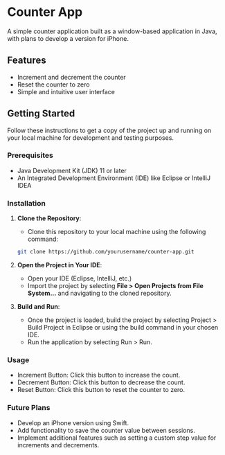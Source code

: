 # Counter App

A simple counter application built as a window-based application in Java, with plans to develop a version for iPhone.

## Features

- Increment and decrement the counter
- Reset the counter to zero
- Simple and intuitive user interface

## Getting Started

Follow these instructions to get a copy of the project up and running on your local machine for development and testing purposes.

### Prerequisites

- Java Development Kit (JDK) 11 or later
- An Integrated Development Environment (IDE) like Eclipse or IntelliJ IDEA

### Installation

1. **Clone the Repository**:

   - Clone this repository to your local machine using the following command:

   ```bash
   git clone https://github.com/yourusername/counter-app.git

   ```

2. **Open the Project in Your IDE**:

   - Open your IDE (Eclipse, IntelliJ, etc.)
   - Import the project by selecting **File > Open Projects from File System...** and navigating to the cloned repository.

3. **Build and Run**:
   - Once the project is loaded, build the project by selecting Project > Build Project in Eclipse or using the build command in your chosen IDE.
   - Run the application by selecting Run > Run.

### Usage

- Increment Button: Click this button to increase the count.
- Decrement Button: Click this button to decrease the count.
- Reset Button: Click this button to reset the counter to zero.

### Future Plans

- Develop an iPhone version using Swift.
- Add functionality to save the counter value between sessions.
- Implement additional features such as setting a custom step value for increments and decrements.
